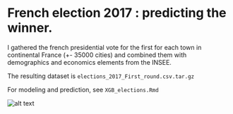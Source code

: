 # French election 2017 : predicting the winner.

I gathered the french presidential vote for the first for each town in continental France (+- 35000 cities) and combined them with demographics and economics elements from the INSEE.

The resulting dataset is `elections_2017_First_round.csv.tar.gz`


For modeling and prediction, see `XGB_elections.Rmd`


![alt text](https://github.com/clementlefevre/french_elections/elevation_LePen.png "Elevation")


